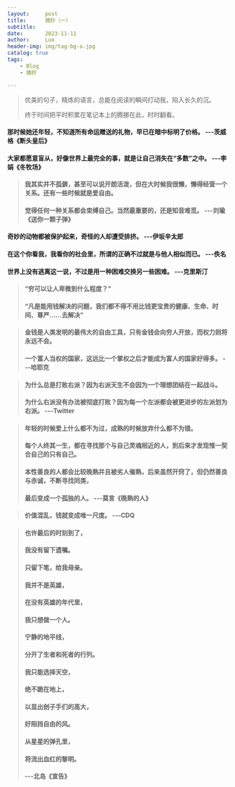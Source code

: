 ```yaml
---
layout:     post
title:      摘抄（一）
subtitle:   
date:       2023-11-11
author:     Luo
header-img: img/tag-bg-o.jpg
catalog: true
tags:
    - Blog
    - 摘抄

---
```


> 优美的句子，精炼的语言，总能在阅读的瞬间打动我，陷入长久的沉。
>
> 终于时间把平时积累在笔记本上的腾挪在此，时时翻看。


#### 那时候她还年轻，不知道所有命运赠送的礼物，早已在暗中标明了价格。  ---茨威格《断头皇后》

#### 大家都愿意盲从，好像世界上最完全的事，就是让自己消失在“多数”之中。  ---李娟《冬牧场》

> #### 我其实并不孤僻，甚至可以说开朗活泼，但在大时候我很懒，懒得经营一个关系。还有一些时候就是爱自由。
>
> #### 觉得任何一种关系都会束缚自己。当然最重要的，还是知音难觅。   ---刘瑜《送你一颗子弹》

#### 奇妙的动物都被保护起来，奇怪的人却遭受排挤。   ---伊坂辛太郎

#### 在这个你看我，我看你的社会里，所谓的正确不过就是与他人相似而已。   ---佚名

#### 世界上没有逃离这一说，不过是用一种困难交换另一些困难。   ---克里斯汀

> #### “穷可以让人卑微到什么程度？”
>
> #### “凡是能用钱解决的问题，我们都不得不用比钱更宝贵的健康、生命、时间、尊严......去解决”

> #### 金钱是人类发明的最伟大的自由工具，只有金钱会向穷人开放，而权力则将永远不会。
>
> #### 一个富人当权的国家，这远比一个掌权之后才能成为富人的国家好得多。   ---哈耶克

> #### 为什么总是打败右派？因为右派天生不会因为一个理想团结在一起战斗。
>
> #### 为什么右派没有办法被彻底打败？因为每一个左派都会被更进步的左派划为右派。   ---Twitter

> #### 年轻的时候爱上什么都不为过，成熟的时候放弃什么都不为错。
>
> #### 每个人终其一生，都在寻找那个与自己灵魂相近的人，到后来才发现惟一契合自己的只有自己。
>
> #### 本性善良的人都会比较晚熟并且被劣人催熟，后来虽然开窍了，但仍然善良与赤诚，不断寻找同类，
> 
> #### 最后变成一个孤独的人。   ---莫言《晚熟的人》

> #### 价值混乱，钱就变成唯一尺度。   ---CDQ

> #### 也许最后的时刻到了，
>
> #### 我没有留下遗嘱。
>
> #### 只留下笔，给我母亲。
>
> #### 我并不是英雄，
>
> #### 在没有英雄的年代里，
>
> #### 我只想做一个人。
>
> #### 宁静的地平线，
>
> #### 分开了生者和死者的行列。
>
> #### 我只能选择天空，
>
> #### 绝不跪在地上，
>
> #### 以显出刽子手们的高大，
>
> #### 好阻挡自由的风。
>
> #### 从星星的弹孔里，
>
> #### 将流出血红的黎明。
>
> ####                      ---北岛《宣告》


